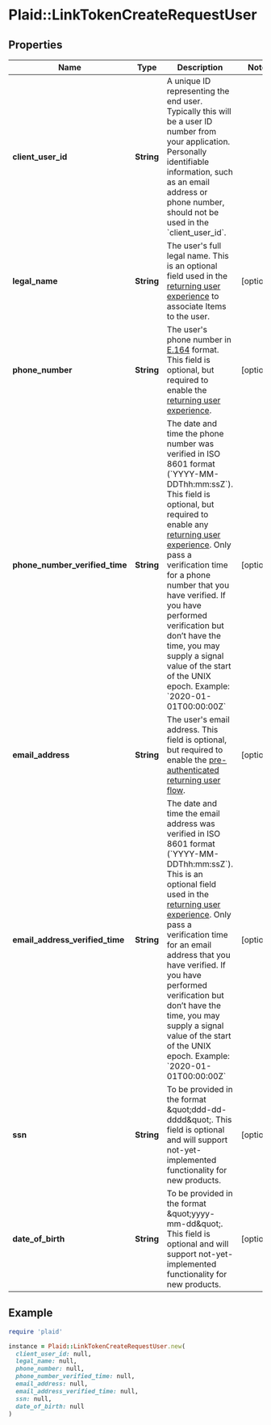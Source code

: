 # Plaid::LinkTokenCreateRequestUser

## Properties

| Name | Type | Description | Notes |
| ---- | ---- | ----------- | ----- |
| **client_user_id** | **String** | A unique ID representing the end user. Typically this will be a user ID number from your application. Personally identifiable information, such as an email address or phone number, should not be used in the &#x60;client_user_id&#x60;. |  |
| **legal_name** | **String** | The user&#39;s full legal name. This is an optional field used in the [returning user experience](/docs/link/returning-user) to associate Items to the user. | [optional] |
| **phone_number** | **String** | The user&#39;s phone number in [E.164](https://en.wikipedia.org/wiki/E.164) format. This field is optional, but required to enable the [returning user experience](/docs/link/returning-user). | [optional] |
| **phone_number_verified_time** | **String** | The date and time the phone number was verified in ISO 8601 format (&#x60;YYYY-MM-DDThh:mm:ssZ&#x60;). This field is optional, but required to enable any [returning user experience](/docs/link/returning-user).   Only pass a verification time for a phone number that you have verified. If you have performed verification but don’t have the time, you may supply a signal value of the start of the UNIX epoch.   Example: &#x60;2020-01-01T00:00:00Z&#x60;  | [optional] |
| **email_address** | **String** | The user&#39;s email address. This field is optional, but required to enable the [pre-authenticated returning user flow](/docs/link/returning-user/#enabling-the-returning-user-experience). | [optional] |
| **email_address_verified_time** | **String** | The date and time the email address was verified in ISO 8601 format (&#x60;YYYY-MM-DDThh:mm:ssZ&#x60;). This is an optional field used in the [returning user experience](/docs/link/returning-user).   Only pass a verification time for an email address that you have verified. If you have performed verification but don’t have the time, you may supply a signal value of the start of the UNIX epoch.   Example: &#x60;2020-01-01T00:00:00Z&#x60; | [optional] |
| **ssn** | **String** | To be provided in the format \&quot;ddd-dd-dddd\&quot;. This field is optional and will support not-yet-implemented functionality for new products. | [optional] |
| **date_of_birth** | **String** | To be provided in the format \&quot;yyyy-mm-dd\&quot;. This field is optional and will support not-yet-implemented functionality for new products. | [optional] |

## Example

```ruby
require 'plaid'

instance = Plaid::LinkTokenCreateRequestUser.new(
  client_user_id: null,
  legal_name: null,
  phone_number: null,
  phone_number_verified_time: null,
  email_address: null,
  email_address_verified_time: null,
  ssn: null,
  date_of_birth: null
)
```

